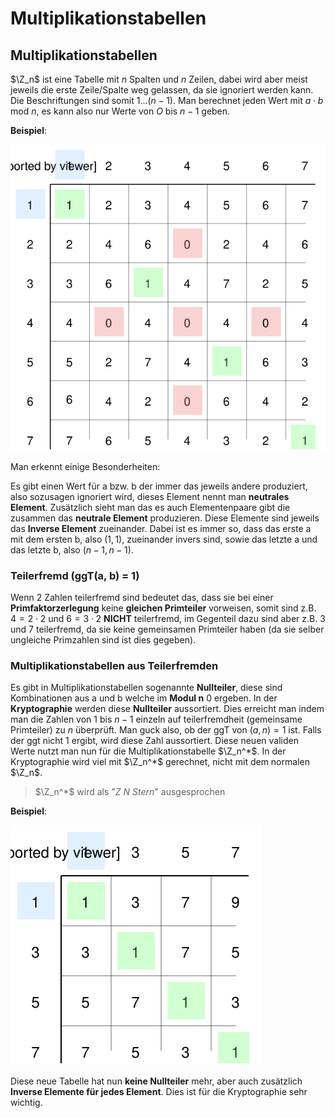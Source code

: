 # Multiplikationstabellen

## Multiplikationstabellen

$\Z_n$ ist eine Tabelle mit $n$ Spalten und $n$ Zeilen, dabei wird aber meist  jeweils die erste Zeile/Spalte weg gelassen, da sie ignoriert werden kann. Die Beschriftungen sind somit $1...(n-1)$. Man berechnet jeden Wert mit $a \cdot b \text{ mod } n$, es kann also nur Werte von $O$ bis $n-1$ geben.

**Beispiel**:

![Multiplikationstabelle Z 8](../assets/mathe/Z_8.svg)

Man erkennt einige Besonderheiten:

Es gibt einen Wert für a bzw. b der immer das jeweils andere produziert, also sozusagen ignoriert wird, dieses Element nennt man **neutrales Element**.
Zusätzlich sieht man das es auch Elementenpaare gibt die zusammen das **neutrale Element** produzieren. Diese Elemente sind jeweils das **Inverse Element** zueinander. Dabei ist es immer so, dass das erste a mit dem ersten b, also $(1, 1)$, zueinander invers sind, sowie das letzte a und das letzte b, also $(n-1, n-1)$.



### Teilerfremd (ggT(a, b) = 1)

Wenn 2 Zahlen teilerfremd sind bedeutet das, dass sie bei einer **Primfaktorzerlegung** keine **gleichen Primteiler** vorweisen, somit sind z.B. $4 = 2 \cdot 2$ und $6 = 3 \cdot 2$ **NICHT** teilerfremd, im Gegenteil dazu sind aber z.B. $3$ und $7$ teilerfremd, da sie keine gemeinsamen Primteiler haben (da sie selber ungleiche Primzahlen sind ist dies gegeben).



### Multiplikationstabellen aus Teilerfremden

Es gibt in Multiplikationstabellen sogenannte **Nullteiler**, diese sind Kombinationen aus a und b welche im **Modul n** $0$ ergeben. In der **Kryptographie** werden diese **Nullteiler** aussortiert. Dies erreicht man indem man die Zahlen von $1$ bis $n-1$ einzeln auf teilerfremdheit (gemeinsame Primteiler) zu $n$ überprüft. Man guck also, ob der ggT von $(a, n) = 1$ ist. Falls der ggt nicht $1$ ergibt, wird diese Zahl aussortiert.  Diese neuen validen Werte nutzt man nun für die Multiplikationstabelle $\Z_n^*$. In der Kryptographie wird viel mit $\Z_n^*$ gerechnet, nicht mit dem normalen $\Z_n$.

> $\Z_n^*$ wird als "*Z N Stern*" ausgesprochen

**Beispiel**:

![teilerfremde Multiplikationstabelle Z 8 Stern](../assets/mathe/Z_8_Stern.svg)

Diese neue Tabelle hat nun **keine Nullteiler** mehr, aber auch zusätzlich **Inverse Elemente für jedes Element**. Dies ist für die Kryptographie sehr wichtig.
